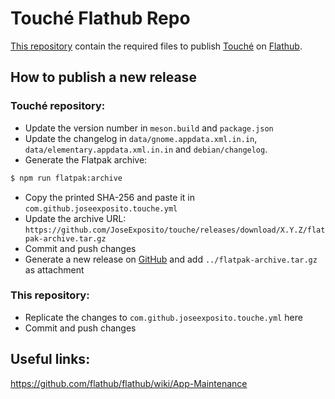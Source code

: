 # Touché Flathub Repo

[This repository](https://github.com/flathub/com.github.joseexposito.touche) contain the required
files to publish [Touché](https://github.com/JoseExposito/touche) on
[Flathub](https://flathub.org/apps/details/com.github.joseexposito.touche).

## How to publish a new release

### Touché repository:

- Update the version number in `meson.build` and `package.json`
- Update the changelog in `data/gnome.appdata.xml.in.in`, `data/elementary.appdata.xml.in.in` and `debian/changelog`.
- Generate the Flatpak archive:
```bash
$ npm run flatpak:archive
```
- Copy the printed SHA-256 and paste it in `com.github.joseexposito.touche.yml`
- Update the archive URL: `https://github.com/JoseExposito/touche/releases/download/X.Y.Z/flatpak-archive.tar.gz`
- Commit and push changes
- Generate a new release on [GitHub](https://github.com/JoseExposito/touche/releases/new) and add
`../flatpak-archive.tar.gz` as attachment

### This repository:

- Replicate the changes to `com.github.joseexposito.touche.yml` here
- Commit and push changes

## Useful links:

https://github.com/flathub/flathub/wiki/App-Maintenance
